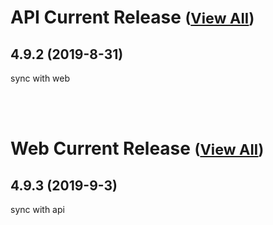 
# API Current Release <small>([View All](/API.md))</small>
## 4.9.2 (2019-8-31)
sync with web

<br><br>
# Web Current Release <small>([View All](/Web.md))</small>
## 4.9.3 (2019-9-3)
sync with api

  